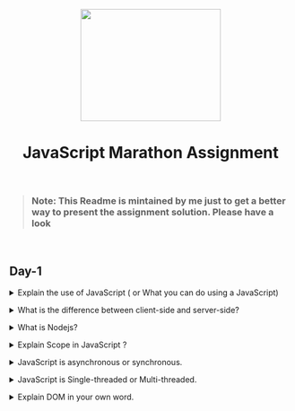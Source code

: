<p align="center"><img height = "200px" width= "250px" src="https://play-lh.googleusercontent.com/JKzSZ8dRSeN1SENxZMulZABnssSRgGXwrDgqCquDcLbzgxGCDhogGwzYPIyrWt1-igI"/></p>
<h1 align="center">JavaScript Marathon Assignment</h1>
<br>

> ### Note: This Readme is mintained by me just to get a better way to present the assignment solution. Please have a look 

<br> 

## Day-1

<details>
<summary>Explain the use of JavaScript ( or What you can do using a JavaScript)</summary><br><b>

Javascript is programming language that can be used as a replacement of any other language. It can be used for fullstack web development.
But originally JS is developed for enhancing the frontend of a webpage and now it enriched with a lot of functionalities(like OOPS, API DEVELOPMENT,ETC)
so that it used for `fullstack web-development`.
</b></details>

<details>
<summary>What is the difference between client-side and server-side?</summary><br><b>

Whatever this is happening on the users computer(i.e. HTML and CSS displayed on the screen, user interacting with the UI) it is called client-side.

And whatever is happening on the backend(on the servers like: Handling requests and sending responses, managing database, etc) is callend backend.
</b></details>

<details>
<summary> What is Nodejs?</summary><br><b>
  
Nodejs is runtime environment for the JS. It runs on the `v8 engine` and executes JavaScript code outside a web browser. 
  
Previously JS can be run inside the browsers because a engine is inbuild inside the the browsers which executes the JS.
It was used only inside the browsers because at that time JS is meant to be used only for only frontend purpose.
But some folks made a decision to take out the JS engine(i.e V8 frome chrome browser) from the browser and enhance it enough so
that it can be used on the machines without the browser. And now it is used on the servers as a backend scripting language.

</b></details>

<details>
<summary>Explain Scope in JavaScript ?</summary><br><b>

   Scope can be considered as the boundary till which something will be applicable or have its existance.

In JS for every variable, function and object there exists a scope linked with it, apart from where they are not reachable.

   ### e.g: -

  ```bash
        let a = "Can be reachable throughout whole code";

          {
            let b = "Can be reachable only inside this scope";
          }
```
  
> NOTE: If instead of using `let` we use `var` keyword for declaring the varibles.Then the varible declared using `var`
>  keyword can be accessed everywhere, this is because the scope of the variables declared using "var" have global scope.
>  While `let` allows you to declare variables that are limited to the scope of a block statement.
</b></details>

<details>
  <br>
<summary>JavaScript is asynchronous or synchronous.</summary><br><b>


</b></details>

<details>
<summary>JavaScript is Single-threaded or Multi-threaded.</summary><br><b>


</b></details>

<details>
<summary>Explain DOM in your own word.</summary><br><b>


</b></details>
